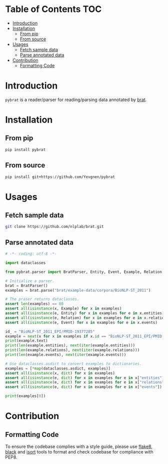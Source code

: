 # Table of Contents <span class="tag" tag-name="TOC"><span class="smallcaps">TOC</span></span>

-   [Introduction](#introduction)
-   [Installation](#installation)
    -   [From pip](#from-pip)
    -   [From source](#from-source)
-   [Usages](#usages)
    -   [Fetch sample data](#fetch-sample-data)
    -   [Parse annotated data](#parse-annotated-data)
-   [Contribution](#contribution)
    -   [Formatting Code](#formatting-code)

# Introduction

`pybrat` is a reader/parser for reading/parsing data annotated by
[brat](https://brat.nlplab.org/index.html).

# Installation

## From pip

``` bash
pip install pybrat
```

## From source

``` bash
pip install git+https://github.com/Yevgnen/pybrat
```

# Usages

## Fetch sample data

``` bash
git clone https://github.com/nlplab/brat.git
```

## Parse annotated data

``` python
# -*- coding: utf-8 -*-

import dataclasses

from pybrat.parser import BratParser, Entity, Event, Example, Relation

# Initialize a parser.
brat = BratParser()
examples = brat.parse("brat/example-data/corpora/BioNLP-ST_2011")

# The praser returns dataclasses.
assert len(examples) == 80
assert all(isinstance(x, Example) for x in examples)
assert all(isinstance(e, Entity) for x in examples for e in x.entities)
assert all(isinstance(e, Relation) for x in examples for e in x.relations)
assert all(isinstance(e, Event) for x in examples for e in x.events)

id_ = "BioNLP-ST_2011_EPI/PMID-19377285"
example = next(x for x in examples if x.id == "BioNLP-ST_2011_EPI/PMID-19377285")
print(example.text)
print(len(example.entities), next(iter(example.entities)))
print(len(example.relations), next(iter(example.relations)))
print(len(example.events), next(iter(example.events)))

# Use dataclasses.asdict to convert examples to dictionaries.
examples = [*map(dataclasses.asdict, examples)]
assert all(isinstance(x, dict) for x in examples)
assert all(isinstance(e, dict) for x in examples for e in x["entities"])
assert all(isinstance(e, dict) for x in examples for e in x["relations"])
assert all(isinstance(e, dict) for x in examples for e in x["events"])

print(examples[0])
```

# Contribution

## Formatting Code

To ensure the codebase complies with a style guide, please use
[flake8](https://github.com/PyCQA/flake8),
[black](https://github.com/psf/black) and
[isort](https://github.com/PyCQA/isort) tools to format and check
codebase for compliance with PEP8.
